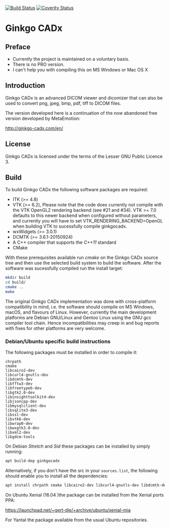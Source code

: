 [![Build Status](https://travis-ci.org/gerddie/ginkgocadx.svg?branch=master)](https://travis-ci.org/gerddie/ginkgocadx)
[![Coverity Status](https://scan.coverity.com/projects/8214/badge.svg)](https://scan.coverity.com/projects/ginkgocadx)

# Ginkgo CADx #

## Preface ##

* Currently the project is maintained on a voluntary basis.
* There is no PRO version.
* I can't help you with compiling this on MS Windows or Mac OS X

## Introduction ##

Ginkgo CADx is an advanced DICOM viewer and dicomizer that can
also be used to convert png, jpeg, bmp, pdf, tiff to DICOM files.

The version developed here is a continuation of the now abandoned
free version developed by MetaEmotion:

http://ginkgo-cadx.com/en/


## License ##

Ginkgo CADx is licensed under the terms of the Lesser GNU Public
Licence 3.

## Build ##

To build Ginkgo CADx the following software packages are required:

* ITK (>= 4.8)
* VTK (>= 6.2), Please note that the code does currently not compile with the
  VTK OpenGL2 rendering backend (see #21 and #34). VTK >= 7.0 defaults to
  this newer backend when configured without parameters, and currently
  you will have to set VTK_RENDERING_BACKEND=OpenGL when building VTK to
  sucessfully compile ginkgocadx.
* wxWidgets (>= 3.0.1)
* DCMTK (>= 3.6.1-20150924)
* A C++ compiler that supports the *C++11* standard
* CMake

With these prerequisites available run *cmake* on the Ginkgo CADx
source tree and then use the selected build system to build the software.
After the software was sucessfully compiled run the install target:
```bash
mkdir build
cd build/
cmake ..
make
```

The original Ginkgo CADx implementation was done with cross-platform
compatibility in mind, i.e. the software should compile on MS Windows,
macOS, and flavours of Linux. However, currently the main development
platforms are Debian GNU/Linux and Gentoo Linux using the GNU gcc compiler
tool chain. Hence incompatibilities may creep in and bug reports with fixes
for other platforms are very welcome.


### Debian/Ubuntu specific build instructions ###

The following packages must be installed in order to compile it:

    chrpath
    cmake
    libcairo2-dev
    libcurl4-gnutls-dev
    libdcmtk-dev
    libfftw3-dev
    libfreetype6-dev
    libgtk2.0-dev
    libinsighttoolkit4-dev
    libjsoncpp-dev
    libmysqlclient-dev
    libsqlite3-dev
    libssl-dev
    libvtk6-dev
    libwrap0-dev
    libwxgtk3.0-dev
    libxml2-dev
    libgdcm-tools

On Debian *Stretch* and *Sid* these packages can be installed by simply running:
```bash
apt build-dep ginkgocadx
```

Alternatively, if you don't have the src in your `sources.list`, the following
should enable you to install all the dependencies:
```bash
apt install chrpath cmake libcairo2-dev libcurl4-gnutls-dev libdcmtk-dev libfftw3-dev libfreetype6-dev libgtk2.0-dev libinsighttoolkit4-dev libjsoncpp-dev libmysqlclient-dev libsqlite3-dev libssl-dev libvtk6-dev libwrap0-dev libwxgtk3.0-dev libxml2-dev libgdcm-tools
```

On Ubuntu Xenial (16.04 )the package can be installed from the Xenial ports PPA:

   https://launchpad.net/~gert-die/+archive/ubuntu/xenial-mia

For Yantal the package available from the usual Ubuntu repositories.


